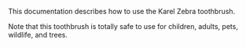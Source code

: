 
This documentation describes how to use the Karel Zebra toothbrush.

Note that this toothbrush is totally safe to use for children, adults, pets, wildlife, and trees.
